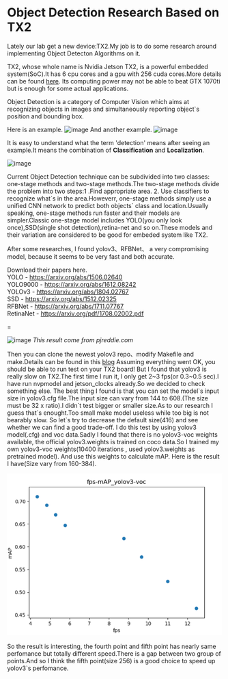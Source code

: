 # Object Detection Research Based on TX2
Lately our lab get a new device:TX2.My job is to do some research around implementing Object Detecton Algorithms on it. 

TX2, whose whole name is Nvidia Jetson TX2, is a powerful embedded system(SoC).It has 6 cpu cores and a gpu with 256 cuda cores.More details can be found [here](https://www.nvidia.com/zh-cn/autonomous-machines/embedded-systems-dev-kits-modules/).
Its computing power may not be able to beat GTX 1070ti but is enough for some actual applications.

Object Detection is a category of Computer Vision which aims at recognizing objects in images and simultaneously reporting object`s position and bounding box.

Here is an example.
![image](https://ss3.bdstatic.com/70cFv8Sh_Q1YnxGkpoWK1HF6hhy/it/u=1233252412,2871820223&fm=26&gp=0.jpg)
And another example.
![image](https://pjreddie.com/media/image/Screen_Shot_2018-03-24_at_10.53.04_PM.png)

It is easy to understand what the term 'detection' means after seeing an example.It means the combination of **Classification** and **Localization**.

![image](http://mmbiz.qpic.cn/mmbiz_png/iaTa8ut6HiawDhWYblXp7Uqo1KKTNzCzzRITWA48CsUGcnVUiayPmfGW00KF7ia6nXPguAYLVpicTYZ3EMOusgT5Y5w/640?wx_fmt=png&wxfrom=5&wx_lazy=1)

Current Object Detection technique can be subdivided into two  classes: one-stage methods and two-stage methods.The two-stage methods divide the problem into two steps:1 .Find appropriate area. 2. Use classifiers to recognize what\`s in the area.Howeverr, one-stage methods simply use a unified CNN network to predict both objects\` class and location.Usually speaking, one-stage methods run faster and their models are simpler.Classic one-stage model includes YOLO(you only look once),SSD(single shot detection),retina-net and so on.These models and their variation are considered to be good for embeded system like TX2.

After some researches, I found yolov3、RFBNet、 a very compromising model, because it seems to be very fast and both accurate.

Download their papers here.<br>
YOLO - https://arxiv.org/abs/1506.02640<br>
YOLO9000 - https://arxiv.org/abs/1612.08242<br>
YOLOv3 - https://arxiv.org/abs/1804.02767<br>
SSD - https://arxiv.org/abs/1512.02325<br>
RFBNet - https://arxiv.org/abs/1711.07767<br>
RetinaNet - https://arxiv.org/pdf/1708.02002.pdf<br>

=

![image](https://pjreddie.com/media/image/map50blue.png)
*This result come from pjreddie.com*

Then you can clone the newest yolov3 repo、modify Makefile and make.Details can be found in this [blog](https://jkjung-avt.github.io/yolov3/)
Assuming everything went OK, you should be able to  run test on your TX2 board!
But I found that yolov3 is really slow on TX2.The first time I run it, I only get 2\~3 fps(or 0.3\~0.5 sec).I have run nvpmodel and jetson_clocks already.So we decided to check something else.
The best thing I found is that you can set the model\`s input size in yolov3.cfg file.The input size can vary from 144 to 608.(The size must be 32 x ratio).I didn\`t test bigger or smaller size.As to our research I guess that\`s enought.Too small make model useless while too big is not bearably slow.
So let\`s try to decrease the default size(416) and see whether we can find a good trade-off.
I do this test by using yolov3 model(.cfg) and voc data.Sadly I found that there is no yolov3-voc weights available, the official yolov3.weights is trained on coco data.So I trained my own yolov3-voc weights(10400 iterations , used yolov3.weights as pretrained model).
And use this weights to calculate mAP.
Here is the result I have(Size vary from 160-384).

![image](https://github.com/FelixCaae/ObjectDetection_BasedOnTx2/blob/master/fps_mAP.png)

So the result is interesting, the fourth point and fifth point has nearly same perfomance but totally different speed.There is a gap between two group of points.And so I think the fifth point(size 256) is a good choice to speed up yolov3`s perfomance.
